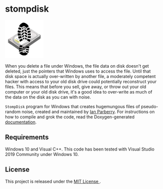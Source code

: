 # stompdisk


<img src="https://github.com/Ian-Parberry/stompdisk/blob/main/logo300.png" alt="Logo."  width="25%"/>

When you delete a file under Windows, the file data on disk doesn't get
deleted, just the pointers that Windows uses to access the file.
Until that disk space is actually over-written by another file,
a moderately competent hacker with access to your old disk drive
could potentially reconstruct your files. This means that
before you sell, give away, or throw out your old computer or your old disk drive,
it's a good idea to over-write as much of the data on the disk as you can with noise.

`StompDisk` program for Windows that creates hugemungous files of pseudo-random noise,
created and maintained
by [Ian Parberry](http://ianparberry.com/).
For instructions on how to compile and grok the code, read the Doxygen-generated
[documentation](https://ian-parberry.github.io/stompdisk). 

## Requirements

Windows 10 and Visual C++.
This code has been tested with Visual Studio 2019 Community under Windows 10.

## License

This project is released under the [MIT License ](https://github.com/Ian-Parberry/stompdisk/blob/master/LICENSE).
